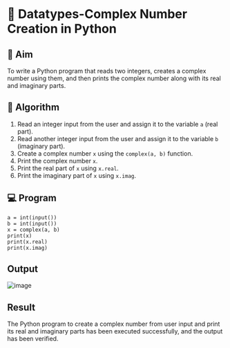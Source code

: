# 🧮 Datatypes-Complex Number Creation in Python

## 🎯 Aim
To write a Python program that reads two integers, creates a complex number using them, and then prints the complex number along with its real and imaginary parts.

## 🧠 Algorithm
1. Read an integer input from the user and assign it to the variable `a` (real part).
2. Read another integer input from the user and assign it to the variable `b` (imaginary part).
3. Create a complex number `x` using the `complex(a, b)` function.
4. Print the complex number `x`.
5. Print the real part of `x` using `x.real`.
6. Print the imaginary part of `x` using `x.imag`.

## 💻 Program

```
a = int(input())
b = int(input())
x = complex(a, b)
print(x)
print(x.real)
print(x.imag)
```

## Output
![image](https://github.com/user-attachments/assets/b42f07c7-61a9-4f8f-8fc1-e85d0fc126f6)

## Result
The Python program to create a complex number from user input and print its real and imaginary parts has been executed successfully, and the output has been verified.
